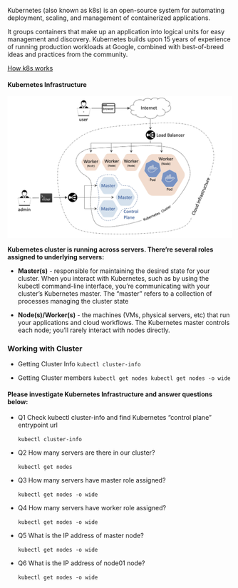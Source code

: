 Kubernetes (also known as k8s) is an open-source system for automating deployment, scaling, and management of containerized applications.

It groups containers that make up an application into logical units for easy management and discovery. Kubernetes builds upon 15 years of experience of running production workloads at Google, combined with best-of-breed ideas and practices from the community.

[How k8s works](https://youtu.be/daVUONZqn88)

#### Kubernetes Infrastructure

![Kubernetes Infrastructure](img/1-1.png)

**Kubernetes cluster is running across servers. There’re several roles assigned to underlying servers:**

- **Master(s)** - responsible for maintaining the desired state for your cluster. When you interact with Kubernetes, such as by using the kubectl command-line interface, you’re communicating with your cluster’s Kubernetes master. The “master” refers to a collection of processes managing the cluster state

- **Node(s)/Worker(s)** - the machines (VMs, physical servers, etc) that run your applications and cloud workflows. The Kubernetes master controls each node; you’ll rarely interact with nodes directly.


### Working with Cluster
- Getting Cluster Info
`kubectl cluster-info`

- Getting Cluster members
`kubectl get nodes
kubectl get nodes -o wide`

#### Please investigate Kubernetes Infrastructure and answer questions below:

- Q1 Check kubectl cluster-info and find Kubernetes “control plane” entrypoint url
    
    ``kubectl cluster-info``


- Q2 How many servers are there in our cluster?
    
    ``kubectl get nodes``


- Q3 How many servers have master role assigned?
    
    ``kubectl get nodes -o wide``


- Q4 How many servers have worker role assigned?
    
    ``kubectl get nodes -o wide``


- Q5 What is the IP address of master node?
    
    ``kubectl get nodes -o wide``


- Q6 What is the IP address of node01 node?

    ``kubectl get nodes -o wide``

